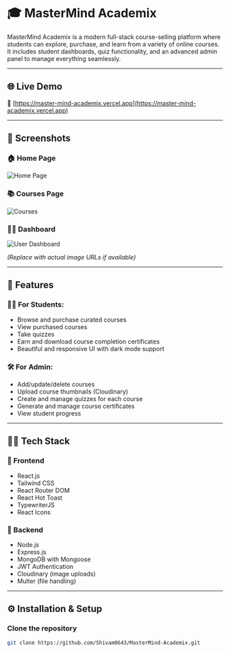 # 🎓 MasterMind Academix

MasterMind Academix is a modern full-stack course-selling platform where students can explore, purchase, and learn from a variety of online courses. It includes student dashboards, quiz functionality, and an advanced admin panel to manage everything seamlessly.

---

## 🌐 Live Demo

🔗 [https://master-mind-academix.vercel.app](https://master-mind-academix.vercel.app)

---

## 📸 Screenshots

### 🏠 Home Page
![Home Page](https://i.imgur.com/YourHomeImage.png)

### 📚 Courses Page
![Courses](https://i.imgur.com/YourCoursesImage.png)

### 🧑‍🎓 Dashboard
![User Dashboard](https://i.imgur.com/YourDashboardImage.png)

*(Replace with actual image URLs if available)*

---

## 🚀 Features

### 🧑‍🎓 For Students:
- Browse and purchase curated courses
- View purchased courses
- Take quizzes
- Earn and download course completion certificates
- Beautiful and responsive UI with dark mode support

### 🛠️ For Admin:
- Add/update/delete courses
- Upload course thumbnails (Cloudinary)
- Create and manage quizzes for each course
- Generate and manage course certificates
- View student progress

---

## 🧑‍💻 Tech Stack

### 🔹 Frontend
- React.js
- Tailwind CSS
- React Router DOM
- React Hot Toast
- TypewriterJS
- React Icons

### 🔸 Backend
- Node.js
- Express.js
- MongoDB with Mongoose
- JWT Authentication
- Cloudinary (image uploads)
- Multer (file handling)

---

## ⚙️ Installation & Setup

### Clone the repository
```bash
git clone https://github.com/Shivam0643/MasterMind-Academix.git
